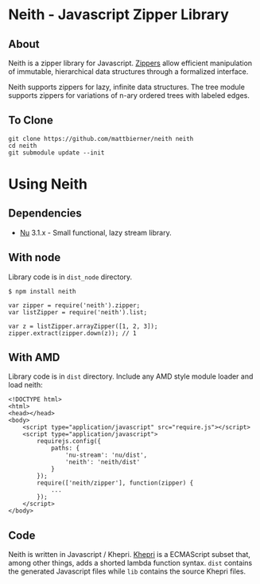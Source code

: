 # Neith - Javascript Zipper Library #

## About
Neith is a zipper library for Javascript. [Zippers][zippers] allow efficient
manipulation of immutable, hierarchical data structures through a formalized 
interface.

Neith supports zippers for lazy, infinite data structures. The tree module
supports zippers for variations of n-ary ordered trees with labeled edges.


## To Clone
    git clone https://github.com/mattbierner/neith neith
    cd neith
    git submodule update --init

# Using Neith

## Dependencies
* [Nu][nu] 3.1.x - Small functional, lazy stream library.


## With node
Library code is in `dist_node` directory.

    $ npm install neith

    var zipper = require('neith').zipper;
    var listZipper = require('neith').list;
    
    var z = listZipper.arrayZipper([1, 2, 3]);
    zipper.extract(zipper.down(z)); // 1

## With AMD
Library code is in `dist` directory.
Include any AMD style module loader and load neith:

    <!DOCTYPE html>
    <html>
    <head></head>
    <body>
        <script type="application/javascript" src="require.js"></script>
        <script type="application/javascript">
            requirejs.config({
                paths: {
                    'nu-stream': 'nu/dist',
                    'neith': 'neith/dist'
                }
            });
            require(['neith/zipper'], function(zipper) {
                ...
            });
        </script>
    </body>


## Code
Neith is written in Javascript / Khepri. [Khepri][khepri] is a ECMAScript subset
that, among other things, adds a shorted lambda function syntax. `dist` contains
the generated Javascript files while `lib` contains the source Khepri files.


[Zippers]: http://www.haskell.org/haskellwiki/Zipper
[khepri]: https://github.com/mattbierner/khepri
[nu]: https://github.com/mattbierner/nu
